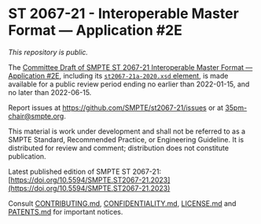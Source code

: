 # ST 2067-21 - Interoperable Master Format — Application #2E

_This repository is *public*._

The [Committee Draft of SMPTE ST 2067-21 Interoperable Master Format — Application #2E](./index.html),
including its [`st2067-21a-2020.xsd` element](st2067-21a-2023.xsd), is made available for
a public review period ending no earlier than 2022-01-15, and no later than 2022-06-15.

Report issues at https://github.com/SMPTE/st2067-21/issues or at [35pm-chair@smpte.org](mailto:35pm-chair@smpte.org).

This material is work under development and shall not be referred to as a SMPTE Standard, Recommended Practice, or Engineering
Guideline. It is distributed for review and comment; distribution does not constitute publication.

Latest published edition of SMPTE ST 2067-21:
[https://doi.org/10.5594/SMPTE.ST2067-21.2023](https://doi.org/10.5594/SMPTE.ST2067-21.2023)

Consult [CONTRIBUTING.md](./CONTRIBUTING.md), [CONFIDENTIALITY.md](./CONFIDENTIALITY.md), [LICENSE.md](./LICENSE.md) and
[PATENTS.md](./PATENTS.md) for important notices.
